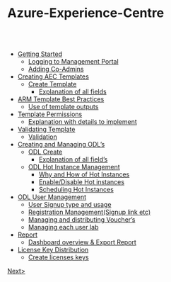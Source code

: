  

# Azure-Experience-Centre

<br><br>
<!-- TOC -->
* [Getting Started](https://github.com/Suraj2093/Azure-Experience-Centre/blob/master/docs/Getting%20Started.md)
  * [Logging to Management Portal](https://github.com/Suraj2093/Azure-Experience-Centre/blob/master/docs/Getting%20Started.md#logging-to-management-portal)
  * [Adding Co-Admins](https://github.com/Suraj2093/Azure-Experience-Centre/blob/master/docs/Getting%20Started.md#adding-co-admins)
* [Creating AEC Templates](https://github.com/Suraj2093/Azure-Experience-Centre/blob/master/docs/Creating-AEC-templates.md)
  * [Create Template](https://github.com/Suraj2093/Azure-Experience-Centre/blob/master/docs/Creating-AEC-templates.md#create-template)
    * [Explanation of all fields](https://github.com/Suraj2093/Azure-Experience-Centre/blob/master/docs/Creating-AEC-templates.md#explanation-of-all-fields) 
 * [ARM Template Best Practices](https://github.com/Suraj2093/Azure-Experience-Centre/blob/master/docs/Creating-AEC-templates.md#arm-template-best-practices)
    * [Use of template outputs](https://github.com/Suraj2093/Azure-Experience-Centre/blob/master/docs/Creating-AEC-templates.md#use-of-template-outputs)
  * [Template Permissions](https://github.com/Suraj2093/Azure-Experience-Centre/blob/master/docs/Creating-AEC-templates.md#template-permissions)
    * [Explanation with details to implement](https://github.com/Suraj2093/Azure-Experience-Centre/blob/master/docs/Creating-AEC-templates.md#explanation-with-details-to-implement)
  * [Validating Template](https://github.com/Suraj2093/Azure-Experience-Centre/blob/master/docs/Creating-AEC-templates.md#validating-template)
    * [Validation](https://github.com/Suraj2093/Azure-Experience-Centre/blob/master/docs/Creating-AEC-templates.md#validation)
* [Creating and Managing ODL’s](https://github.com/Suraj2093/Azure-Experience-Centre/blob/master/docs/Creating-and-Managing-ODL%E2%80%99s.md)
  * [ODL Create](https://github.com/Suraj2093/Azure-Experience-Centre/blob/master/docs/Creating-and-Managing-ODL%E2%80%99s.md#odl-create)
    * [Explanation of all field’s](https://github.com/Suraj2093/Azure-Experience-Centre/blob/master/docs/Creating-and-Managing-ODL%E2%80%99s.md#explanation-of-all-odl-fields)
  * [ODL Hot Instance Management](https://github.com/Suraj2093/Azure-Experience-Centre/blob/master/docs/Creating-and-Managing-ODL%E2%80%99s.md#odl-hot-instance-management) 
    * [Why and How of Hot Instances](https://github.com/Suraj2093/Azure-Experience-Centre/blob/master/docs/Creating-and-Managing-ODL%E2%80%99s.md#why-and-how-of-hot-instances)
    * [Enable/Disable Hot instances](https://github.com/Suraj2093/Azure-Experience-Centre/blob/master/docs/Creating-and-Managing-ODL%E2%80%99s.md#enable-or-disable-hot-instances)
    * [Scheduling Hot Instances](https://github.com/Suraj2093/Azure-Experience-Centre/blob/master/docs/Creating-and-Managing-ODL%E2%80%99s.md#scheduling-hot-instances)
* [ODL User Management](https://github.com/Suraj2093/Azure-Experience-Centre/blob/master/docs/ODL-User-Management.md)
  * [User Signup type and usage](https://github.com/Suraj2093/Azure-Experience-Centre/blob/master/docs/ODL-User-Management.md#user-signup-type-and-usage)
  * [Registration Management(Signup link etc)](https://github.com/Suraj2093/Azure-Experience-Centre/blob/master/docs/ODL-User-Management.md#registration-management)
  * [Managing and distributing Voucher’s](https://github.com/Suraj2093/Azure-Experience-Centre/blob/master/docs/ODL-User-Management.md#managing-and-distributing-vouchers)
  * [Managing each user lab](https://github.com/Suraj2093/Azure-Experience-Centre/blob/master/docs/ODL-User-Management.md#managing-each-user-lab)
* [Report](https://github.com/Suraj2093/Azure-Experience-Centre/blob/master/docs/Report.md)
  * [Dashboard overview & Export Report](https://github.com/Suraj2093/Azure-Experience-Centre/blob/master/docs/Report.md#dashboard-overview-&-export-report)
* [License Key Distribution](https://github.com/Suraj2093/Azure-Experience-Centre/blob/master/docs/License-Key-Distribution.md)
  * [Create licenses keys](https://github.com/Suraj2093/Azure-Experience-Centre/blob/master/docs/License-Key-Distribution.md#create-licenses-keys)

<!-- /TOC -->

[Next>](https://github.com/Suraj2093/Azure-Experience-Centre/blob/master/docs/Getting%20Started.md)
